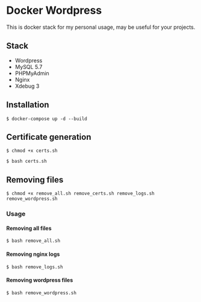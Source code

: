 # Docker Wordpress

This is docker stack for my personal usage, may be useful for your projects.

## Stack

* Wordpress
* MySQL 5.7
* PHPMyAdmin
* Nginx
* Xdebug 3

## Installation

`$ docker-compose up -d --build`

## Certificate generation

`$ chmod +x certs.sh`

`$ bash certs.sh`

## Removing files

`$ chmod +x remove_all.sh remove_certs.sh remove_logs.sh remove_wordpress.sh`

### Usage

#### Removing all files

`$ bash remove_all.sh`

#### Removing nginx logs

`$ bash remove_logs.sh`

#### Removing wordpress files

`$ bash remove_wordpress.sh`
